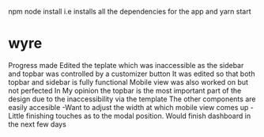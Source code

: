 npm node install 
i.e installs all the dependencies for the app
and yarn start





# wyre

Progress made
Edited the teplate which was inaccessible as the sidebar and topbar was controlled by a customizer button
It was edited so that both topbar and sidebar is fully functional
Mobile view was also worked on but not perfected 
In My opinion the topbar is the most important part of the design due to the inaccessibility via the template
The other components are easily accesible
-Want to adjust the width at which mobile view comes up
-Little finishing touches as to the modal position.
Would finish dashboard in the next few days



